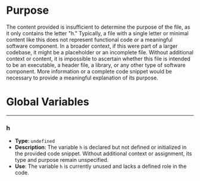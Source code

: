 # Purpose
The content provided is insufficient to determine the purpose of the file, as it only contains the letter "h." Typically, a file with a single letter or minimal content like this does not represent functional code or a meaningful software component. In a broader context, if this were part of a larger codebase, it might be a placeholder or an incomplete file. Without additional context or content, it is impossible to ascertain whether this file is intended to be an executable, a header file, a library, or any other type of software component. More information or a complete code snippet would be necessary to provide a meaningful explanation of its purpose.
# Global Variables

---
### h
- **Type**: `undefined`
- **Description**: The variable `h` is declared but not defined or initialized in the provided code snippet. Without additional context or assignment, its type and purpose remain unspecified.
- **Use**: The variable `h` is currently unused and lacks a defined role in the code.


